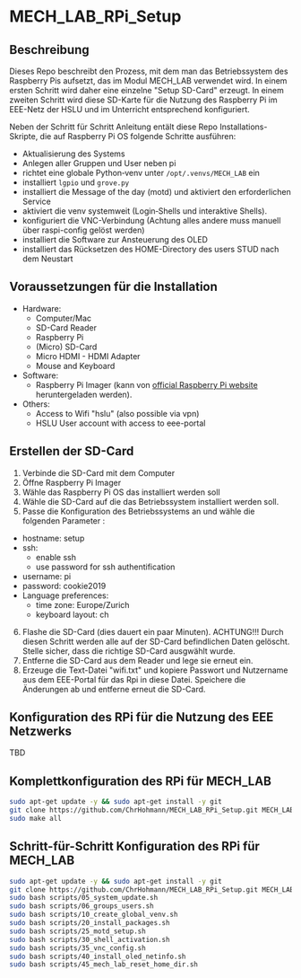 # MECH_LAB_RPi_Setup

## Beschreibung
Dieses Repo beschreibt den Prozess, mit dem man das Betriebssystem des Raspberry Pis aufsetzt, das im Modul MECH_LAB verwendet wird. In einem ersten Schritt wird daher eine einzelne "Setup SD-Card" erzeugt. In einem zweiten Schritt wird diese SD-Karte für die Nutzung des Raspberry Pi im EEE-Netz der HSLU und im Unterricht entsprechend konfiguriert. 

Neben der Schritt für Schritt Anleitung entält diese Repo Installations-Skripte, die auf Raspberry Pi OS folgende Schritte ausführen:
- Aktualisierung des Systems
- Anlegen aller Gruppen und User neben pi
- richtet eine globale Python‑venv unter `/opt/.venvs/MECH_LAB` ein
- installiert `lgpio` und `grove.py`
- installiert die Message of the day (motd) und aktiviert den erforderlichen Service
- aktiviert die venv systemweit (Login‑Shells und interaktive Shells).
- konfiguriert die VNC-Verbindung (Achtung alles andere muss manuell über raspi-config gelöst werden)
- installiert die Software zur Ansteuerung des OLED
- installiert das Rücksetzen des HOME-Directory des users STUD nach dem Neustart

## Voraussetzungen für die Installation
- Hardware:
	- Computer/Mac 
	- SD-Card Reader
	- Raspberry Pi
	- (Micro) SD-Card
  - Micro HDMI - HDMI Adapter
  - Mouse and Keyboard
- Software:
	- Raspberry Pi Imager (kann von [official Raspberry Pi website](https://www.raspberrypi.com/software/) heruntergeladen werden).
- Others:
	- Access to Wifi "hslu" (also possible via vpn)
	- HSLU User account with access to eee-portal

## Erstellen der SD-Card 
1. Verbinde die SD-Card mit dem  Computer
2. Öffne Raspberry Pi Imager 
3. Wähle das Raspberry Pi OS das installiert werden soll
4. Wähle die SD-Card auf die das Betriebssystem installiert werden soll.  
5. Passe die Konfiguration des Betriebssystems an und wähle die folgenden Parameter :
- hostname: setup 
- ssh:
	- enable ssh
	- use password for ssh authentification
- username: pi
- password: cookie2019
- Language preferences:
	- time zone: Europe/Zurich
	- keyboard layout: ch
6. Flashe die SD-Card (dies dauert ein paar Minuten). ACHTUNG!!! Durch diesen Schritt werden alle auf der SD-Card befindlichen Daten gelöscht. Stelle sicher, dass die richtige SD-Card ausgwählt wurde.
7. Entferne die SD-Card aus dem Reader und lege sie erneut ein.
8. Erzeuge die Text-Datei "wifi.txt" und kopiere Passwort und Nutzername aus dem EEE-Portal für das Rpi in diese Datei. Speichere die Änderungen ab und entferne erneut die SD-Card.

## Konfiguration des RPi für die Nutzung des EEE Netzwerks
TBD

## Komplettkonfiguration des RPi für MECH_LAB
```bash
sudo apt-get update -y && sudo apt-get install -y git
git clone https://github.com/ChrHohmann/MECH_LAB_RPi_Setup.git MECH_LAB_RPi_Setup && cd MECH_LAB_RPi_Setup
sudo make all
```

## Schritt-für-Schritt Konfiguration des RPi für MECH_LAB
```bash
sudo apt-get update -y && sudo apt-get install -y git
git clone https://github.com/ChrHohmann/MECH_LAB_RPi_Setup.git MECH_LAB_RPi_Setup && cd MECH_LAB_RPi_Setup
sudo bash scripts/05_system_update.sh
sudo bash scripts/06_groups_users.sh
sudo bash scripts/10_create_global_venv.sh
sudo bash scripts/20_install_packages.sh
sudo bash scripts/25_motd_setup.sh
sudo bash scripts/30_shell_activation.sh
sudo bash scripts/35_vnc_config.sh
sudo bash scripts/40_install_oled_netinfo.sh
sudo bash scripts/45_mech_lab_reset_home_dir.sh
```
